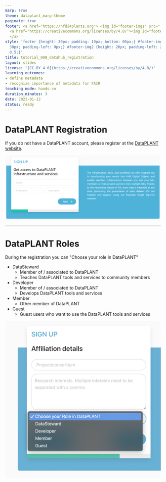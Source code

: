 ```yaml
---
marp: true
theme: dataplant_marp-theme
paginate: true
footer: <a href="https://nfdi4plants.org"> <img id="footer-img1" src="../../../img/_logos/DataPLANT/DataPLANT_logo_square_bg_transparent.svg"></a>
  <a href="https://creativecommons.org/licenses/by/4.0/"><img id="footer-img2" src="../../../img/_logos/CreativeCommons/by.svg">
  </a>
style: 'footer {height: 30px; padding: 10px; bottom: 00px;} #footer-img1 {height:
  30px; padding-left: 0px;} #footer-img2 {height: 20px; padding-left: 20px; opacity:
  0.5;}'
title: tutorial_009_datahub_registration
layout: slides
license: '[CC-BY 4.0](https://creativecommons.org/licenses/by/4.0/)'
learning outcomes:
- define metadata
- recognize importance of metadata for FAIR
teaching mode: hands-on
duration_minutes: 3
date: 2023-01-12
status: ready
---
```


# DataPLANT Registration

If you do not have a DataPLANT account, please register at the [DataPLANT website](<https://register.nfdi4plants.org>).

![w:800](../../../img/dataplant_registration.png)

<!-- Source to slide(s) -->
<!-- ../../bricks/datahub_registration.md -->


---

# DataPLANT Roles

<style scoped>
section {
  font-size: 25px;
}
ul {
    margin: 0; padding: 1;
}
</style>

During the registration you can "Choose your role in DataPLANT"

- DataSteward
  - Member of / associated to DataPLANT
  - Teaches DataPLANT tools and services to community members
- Developer
  - Member of / associated to DataPLANT
  - Develops DataPLANT tools and services
- Member
  - Other member of DataPLANT
- Guest
  - Guest users who want to use the DataPLANT tools and services

![bg right:35% fit](../../../img/dataplant_registration_roles.png)

<!-- Source to slide(s) -->
<!-- ../../bricks/datahub_registration_role.md -->



